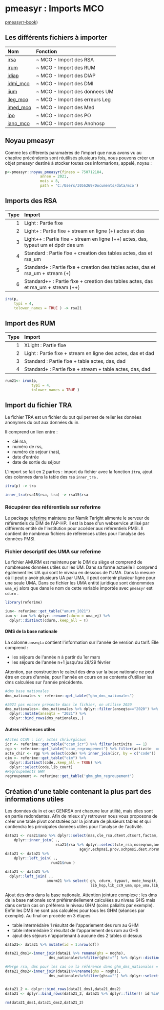 # pmeasyr : Imports MCO

[pmeasyrr-book](https://guillaumepressiat.github.io/pmeasyr-book/import-des-donn%C3%A9es.html#mco))

## Les différents fichiers à importer 
|Nom       |Fonction                           |
|:---------|:----------------------------------|
|[irsa](https://guillaumepressiat.github.io/pmeasyr/reference/irsa.html)      |~ MCO - Import des RSA             |
|[irum](https://guillaumepressiat.github.io/pmeasyr/reference/irum.html)      |~ MCO - Import des RUM             |
|[idiap](https://guillaumepressiat.github.io/pmeasyr/reference/idiap.html)     |~ MCO - Import des DIAP            |
|[idmi_mco](https://guillaumepressiat.github.io/pmeasyr/reference/idmi_mco.html)  |~ MCO - Import des DMI             |
|[iium](https://guillaumepressiat.github.io/pmeasyr/reference/iium.html)      |~ MCO - Import des donnees UM      |
|[ileg_mco](https://guillaumepressiat.github.io/pmeasyr/reference/ileg_mco.html)  |~ MCO - Import des erreurs Leg     |
|[imed_mco](https://guillaumepressiat.github.io/pmeasyr/reference/imed_mco.html)  |~ MCO - Import des Med             |
|[ipo](https://guillaumepressiat.github.io/pmeasyr/reference/ipo.html)       |~ MCO - Import des PO              |
|[iano_mco](https://guillaumepressiat.github.io/pmeasyr/reference/iano_mco.html)  |~ MCO - Import des Anohosp         |

## Noyau pmeasyr

Comme les différents paramaères de l'import que nous avons vu au chapitre précéndents sont réutilisés plusieurs fois, nous pouvons créer un objet pmeasyr destiné à stocker toutes ces informarions, appelé, noyau :


```r
p<-pmeasyr::noyau_pmeasyr(finess = 750712184, 
                annee = 2021, 
                mois = 8, 
                path = 'C:/Users/3056269/Documents/data/mco')
```
## Imports des RSA

 Type|Import                                                                               |
|----:|:------------------------------------------------------------------------------------|
|    1|Light      : Partie fixe                                                             |
|    2|Light+     : Partie fixe + stream en ligne (+) actes et das                          |
|    3|Light++    : Partie fixe + stream en ligne (++) actes, das, typaut um et dpdr des um |
|    4|Standard   : Partie fixe + creation des tables actes, das et rsa_um                  |
|    5|Standard+  : Partie fixe + creation des tables actes, das et rsa_um + stream (+)     |
|    6|Standard++ : Partie fixe + creation des tables actes, das et rsa_um + stream (++)    |


```r
ira(p,
    typi = 4,
    tolower_names = TRUE ) -> rsa21
```

## Import des RUM

| Type|Import                                                          |
|----:|:---------------------------------------------------------------|
|    1|XLight    : Partie fixe                                         |
|    2|Light     : Partie fixe + stream en ligne des actes, das et dad |
|    3|Standard  : Partie fixe + table actes, das, dad                 |
|    4|Standard+ : Partie fixe + stream + table actes, das, dad        |



```r
rum21<- irum(p,
            typi = 4,
            tolower_names = TRUE )
```


## Import du fichier TRA

Le fichier TRA est un fichier du out qui permet de relier les données anonymes du out aux données du in.

Il comprend un lien entre :
- clé rsa,
- numéro de rss, 
- numéro de sejour (nas),
- date d’entrée
- date de sortie du séjour

L'import se fait en 2 parties : import du fichier avec la fonction ```itra```, ajout des colonnes dans la table des rsa ```inner_tra``` .

```r
itra(p) -> tra

inner_tra(rsa15$rsa, tra) -> rsa15$rsa
```

### Récupérer des référentiels sur referime

Le package [referime](https://github.com/NamikTaright/referime) maintenu par Namik Taright alimente le serveur de référentiels du DIM de l'AP-HP. Il est la base d'un webservice utilisé par différents entité de l'institution pour accéder aux référentiels PMSI. Il contient de nombreux fichiers de références utiles pour l'analyse des données PMSI.

### Fichier descriptif des UMA sur referime

Le fichier AMURM est maintenu par le DIM du siège et comprend de nombreuses données utiles sur les UM. Dans sa forme actuelle il comprend également les UA qui sont le niveau en dessous de l'UMA. Dans la mesure où il peut y avoir plusieurs UA par UMA, il peut contenir plusieur ligne pour une seule UMA. Dans ce fichier les UMA entité juridique sont dénommées ```uma_ej``` alors que dans le nom de cette variable importée avec ```pmeasyr``` est ```cdurm``` .


```r
library(referime)

ium<- referime::get_table("amurm_2021")
ium <- ium %>% dplyr::rename(cdurm = uma_ej) %>%
  dplyr::distinct(cdurm,.keep_all = T)
```



#### DMS de la base nationale

La colonne ```anseqta``` contient l'information sur l'année de version du tarif. Elle comprend :

- les séjours de l'année n à partir du 1er mars 
- les séjours de l'année n+1 jusqu'au 28/29 février

Attention, par construction le calcul des dms sur la base nationale ne peut être en cours d'année, pour l'année en cours on se contente d'utiliser les dms calculées sur l'année précédente.


```r
#dms base nationales
dms_nationales <- referime::get_table("ghm_dms_nationales")

#2021 pas encore présente dans le fichier, on utilise 2020
dms_nationales<- dms_nationales %>% dplyr::filter(anseqta=="2020") %>%
  dplyr::mutate(anseqta = "2021") %>%
  dplyr::bind_rows(dms_nationales,.)
```

#### Autres références utiles

```r
#Actes CCAM : icr, actes chriurgicaux
icr <- referime::get_table("ccam_icr") %>% filter(activite  == 1)
rgp <- referime::get_table("ccam_regroupement") %>% filter(activite  == 1, regroupement == "ADC")
acte_chir <- rgp %>% select(code) %>% inner_join(icr, by = c("code"))
cim <- referime::get_table("cim") %>%
  dplyr::distinct(code,.keep_all = TRUE) %>%
  dplyr::select(code,lib_court)
#Regroupements GHM
regroupement <- referime::get_table('ghm_ghm_regroupement')
```


## Création d'une table contenant la plus part des informations utiles

Les données du in et out GENRSA ont chacune leur utilité, mais elles sont en partie redondantes. Afin de mieux s'y retrouver nous vous proposons de créer une table pivot constutées par la jointure de plusieurs tables et qui contiendra les principales données utiles pour l'analyse de l'activité.



```r
data21 <- rsa21$ano %>% dplyr::select(nas,cle_rsa,dtent,dtsort,factam, pbcmu, motnofact, typecont )  %>%
    dplyr::inner_join( .,
                       rsa21$rsa %>% dplyr::select(cle_rsa,noseqrum,anseqta,ansor,moissor,ghm,noghs,sexe,agean,
                                  agejr,echpmsi,prov,schpmsi,dest,nbrum,duree)) 
data21 <- data21 %>%
    dplyr::left_join( .,
                     rum21$rum )

data21 <- data21 %>%
  dplyr::left_join( .,
                   amurm21 %>% select( gh, cdurm, typaut, mode_hospit, nohop, 
                                       lib_hop,lib_cc9_uma,spe_uma,lib_spe_uma) ) 
```

Ajout des dms dans la base nationale. Attention jointure complexe : les dms de la base nationale sont préférentiellement calculées au niveau GHS mais dans certain cas on préfèrera le niveau GHM (soins palialits par exemple). Enfin les DMS ne sont pas calculées pour tous les GHM (séances par exemple). Au final on procède en 3 étapes
- table intermédaire 1 résultat de l'appariement des rum au GHM
- table intermédaire 2 résultat de l'appariement des rum au GHS
- ajout des séjours n'appartenant à aucune des 2 tables ci dessus



```r
data21<- data21 %>% mutate(id = 1:nrow(df))

data21_dms1<-inner_join(data21 %>% rename(ghs = noghs),
                    dms_nationales%>%filter(ghs!="") %>% dplyr::distinct(anseqta,ghs,.keep_all = T) )

#Merge rsa, dms pour les cas ou la référence dans ghm_dms_nationales = ghm
data21_dms2<-inner_join(data21%>%rename(ghs = noghs),
                    dms_nationales%>%filter(ghs=="") %>% dplyr::select(-ghs) %>%  dplyr::distinct(anseqta,ghm,.keep_all = T)  )


data21_2 <- dplyr::bind_rows(data21_dms1,data21_dms2)
data21 <- dplyr::bind_rows(data21_2, data21 %>% dplyr::filter(! id %in% c(data21_dms1$id,data21_dms2$id) ) )

rm(data21_dms1,data21_dms2,data21_2) 
```
